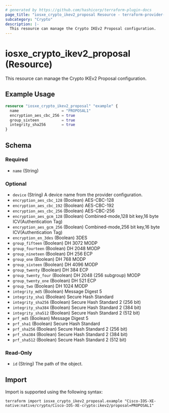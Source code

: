 ```yaml
---
# generated by https://github.com/hashicorp/terraform-plugin-docs
page_title: "iosxe_crypto_ikev2_proposal Resource - terraform-provider-iosxe"
subcategory: "Crypto"
description: |-
  This resource can manage the Crypto IKEv2 Proposal configuration.
---
```


# iosxe_crypto_ikev2_proposal (Resource)

This resource can manage the Crypto IKEv2 Proposal configuration.

## Example Usage

```terraform
resource "iosxe_crypto_ikev2_proposal" "example" {
  name                   = "PROPOSAL1"
  encryption_aes_cbc_256 = true
  group_sixteen          = true
  integrity_sha256       = true
}
```

<!-- schema generated by tfplugindocs -->
## Schema

### Required

- `name` (String)

### Optional

- `device` (String) A device name from the provider configuration.
- `encryption_aes_cbc_128` (Boolean) AES-CBC-128
- `encryption_aes_cbc_192` (Boolean) AES-CBC-192
- `encryption_aes_cbc_256` (Boolean) AES-CBC-256
- `encryption_aes_gcm_128` (Boolean) Combined-mode,128 bit key,16 byte ICV(Authentication Tag)
- `encryption_aes_gcm_256` (Boolean) Combined-mode,256 bit key,16 byte ICV(Authentication Tag)
- `encryption_en_3des` (Boolean) 3DES
- `group_fifteen` (Boolean) DH 3072 MODP
- `group_fourteen` (Boolean) DH 2048 MODP
- `group_nineteen` (Boolean) DH 256 ECP
- `group_one` (Boolean) DH 768 MODP
- `group_sixteen` (Boolean) DH 4096 MODP
- `group_twenty` (Boolean) DH 384 ECP
- `group_twenty_four` (Boolean) DH 2048 (256 subgroup) MODP
- `group_twenty_one` (Boolean) DH 521 ECP
- `group_two` (Boolean) DH 1024 MODP
- `integrity_md5` (Boolean) Message Digest 5
- `integrity_sha1` (Boolean) Secure Hash Standard
- `integrity_sha256` (Boolean) Secure Hash Standard 2 (256 bit)
- `integrity_sha384` (Boolean) Secure Hash Standard 2 (384 bit)
- `integrity_sha512` (Boolean) Secure Hash Standard 2 (512 bit)
- `prf_md5` (Boolean) Message Digest 5
- `prf_sha1` (Boolean) Secure Hash Standard
- `prf_sha256` (Boolean) Secure Hash Standard 2 (256 bit)
- `prf_sha384` (Boolean) Secure Hash Standard 2 (384 bit)
- `prf_sha512` (Boolean) Secure Hash Standard 2 (512 bit)

### Read-Only

- `id` (String) The path of the object.

## Import

Import is supported using the following syntax:

```shell
terraform import iosxe_crypto_ikev2_proposal.example "Cisco-IOS-XE-native:native/crypto/Cisco-IOS-XE-crypto:ikev2/proposal=PROPOSAL1"
```
